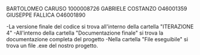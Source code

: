 BARTOLOMEO CARUSO 1000008726
GABRIELE COSTANZO O46001359
GIUSEPPE FALLICA O46001890


-La versione finale del codice si trova all'interno della cartella "ITERAZIONE 4"
-All'interno della cartella "Documentazione finale" si trova la documentazione completa del progetto
-Nella cartella "File eseguibile" si trova un file .exe del nostro progetto.
